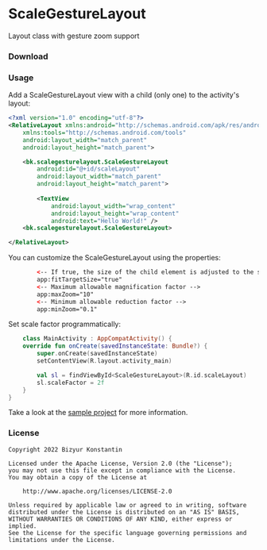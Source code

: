 # ScaleGestureLayout
Layout class with gesture zoom support

### Download

### Usage

Add a ScaleGestureLayout view with a child (only one) to the activity's layout:
```xml
<?xml version="1.0" encoding="utf-8"?>
<RelativeLayout xmlns:android="http://schemas.android.com/apk/res/android"
    xmlns:tools="http://schemas.android.com/tools"
    android:layout_width="match_parent"
    android:layout_height="match_parent">

    <bk.scalegesturelayout.ScaleGestureLayout
        android:id="@+id/scaleLayout"
        android:layout_width="match_parent"
        android:layout_height="match_parent">
        
        <TextView
            android:layout_width="wrap_content"
            android:layout_height="wrap_content"
            android:text="Hello World!" />
    <bk.scalegesturelayout.ScaleGestureLayout>

</RelativeLayout>
```

You can customize the ScaleGestureLayout using the properties:
```xml
        <-- If true, the size of the child element is adjusted to the size of the layout, taking into account the scaling factor -->
        app:fitTargetSize="true"
        <-- Maximum allowable magnification factor -->
        app:maxZoom="10" 
        <-- Minimum allowable reduction factor -->
        app:minZoom="0.1" 
```

Set scale factor programmatically:
```kotlin
    class MainActivity : AppCompatActivity() {
    override fun onCreate(savedInstanceState: Bundle?) {
        super.onCreate(savedInstanceState)
        setContentView(R.layout.activity_main)

        val sl = findViewById<ScaleGestureLayout>(R.id.scaleLayout)
        sl.scaleFactor = 2f
    }
}
```

Take a look at the [sample project](sample) for more information.

### License 

```
Copyright 2022 Bizyur Konstantin

Licensed under the Apache License, Version 2.0 (the "License");
you may not use this file except in compliance with the License.
You may obtain a copy of the License at

    http://www.apache.org/licenses/LICENSE-2.0

Unless required by applicable law or agreed to in writing, software
distributed under the License is distributed on an "AS IS" BASIS,
WITHOUT WARRANTIES OR CONDITIONS OF ANY KIND, either express or implied.
See the License for the specific language governing permissions and
limitations under the License.
```


[sample]: <https://github.com/biz-konst/ScaleGestureLayout/tree/master/sample>
